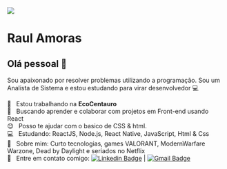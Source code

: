 
<img width="auto" src="https://photos.google.com/photo/AF1QipOduI2qFvCSWC6uhdKvN0VOnpWsK1hT2HPOMTC5">

# Raul Amoras

## Olá pessoal 👋
Sou apaixonado por resolver problemas utilizando a programação.
Sou um Analista de Sistema e estou estudando para virar desenvolvedor  :computer:

 :rocket:  &nbsp; Estou trabalhando na **EcoCentauro**
 <br/> :purple_heart: &nbsp; Buscando aprender e colaborar com projetos em Front-end usando React
 <br/> :blush: &nbsp; Posso te ajudar com o basico de CSS & html.
 <br/> :computer: &nbsp; Estudando: ReactJS, Node.js, React Native, JavaScript, Html & Css
 <br/> 💬  &nbsp; Sobre mim: Curto tecnologias, games VALORANT, ModernWarfare Warzone, Dead by Daylight e seriados no Netflix
 <br/> :email: &nbsp; Entre em contato comigo: [![Linkedin Badge](https://img.shields.io/badge/-RaulAmoras-blue?style=flat-square&logo=Linkedin&logoColor=white&link=https://linkedin.com/in/raul-amoras-1041721b1/)](https://www.linkedin.com/in/raul-amoras-1041721b1/) 
| 
[![Gmail Badge](https://img.shields.io/badge/-Raul.amoras@gmail.com-c14438?style=flat-square&logo=Gmail&logoColor=white&link=mailto:Raul.amoras@gmail.com)](mailto:Raul.amoras@gmail.com)
